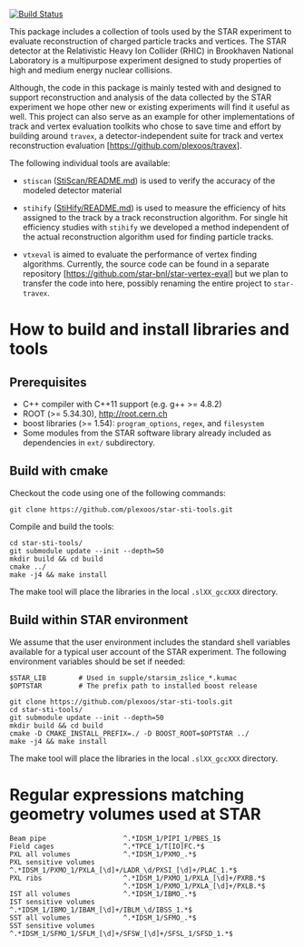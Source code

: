 [![Build Status](https://travis-ci.org/plexoos/star-sti-tools.svg?branch=master)](https://travis-ci.org/plexoos/star-sti-tools)

This package includes a collection of tools used by the STAR experiment to
evaluate reconstruction of charged particle tracks and vertices. The STAR
detector at the Relativistic Heavy Ion Collider (RHIC) in Brookhaven National
Laboratory is a multipurpose experiment designed to study properties of high and
medium energy nuclear collisions.

Although, the code in this package is mainly tested with and designed to support
reconstruction and analysis of the data collected by the STAR experiment we hope
other new or existing experiments will find it useful as well. This project can
also serve as an example for other implementations of track and vertex
evaluation toolkits who chose to save time and effort by building around
`travex`, a detector-independent suite for track and vertex reconstruction
evaluation [https://github.com/plexoos/travex].

The following individual tools are available:

- `stiscan` ([StiScan/README.md](StiScan/README.md)) is used to verify the
accuracy of the modeled detector material

- `stihify` ([StiHify/README.md](StiHify/README.md)) is used to measure the
efficiency of hits assigned to the track by a track reconstruction algorithm.
For single hit efficiency studies with `stihify` we developed a method
independent of the actual reconstruction algorithm used for finding particle
tracks.

- `vtxeval` is aimed to evaluate the performance of vertex finding algorithms.
Currently, the source code can be found in a separate repository
[https://github.com/star-bnl/star-vertex-eval] but we plan to transfer the code
into here, possibly renaming the entire project to `star-travex`.


How to build and install libraries and tools
============================================


Prerequisites
-------------

- C++ compiler with C++11 support (e.g. g++ >= 4.8.2)
- ROOT (>= 5.34.30), http://root.cern.ch
- boost libraries (>= 1.54): `program_options`, `regex`, and `filesystem`
- Some modules from the STAR software library already included as dependencies
in `ext/` subdirectory.


Build with cmake
----------------

Checkout the code using one of the following commands:

    git clone https://github.com/plexoos/star-sti-tools.git

Compile and build the tools:

    cd star-sti-tools/
    git submodule update --init --depth=50
    mkdir build && cd build
    cmake ../
    make -j4 && make install

The make tool will place the libraries in the local `.slXX_gccXXX` directory.


Build within STAR environment
-----------------------------

We assume that the user environment includes the standard shell variables
available for a typical user account of the STAR experiment. The following
environment variables should be set if needed:

    $STAR_LIB        # Used in supple/starsim_zslice_*.kumac
    $OPTSTAR         # The prefix path to installed boost release

    git clone https://github.com/plexoos/star-sti-tools.git
    cd star-sti-tools/
    git submodule update --init --depth=50
    mkdir build && cd build
    cmake -D CMAKE_INSTALL_PREFIX=./ -D BOOST_ROOT=$OPTSTAR ../
    make -j4 && make install

The make tool will place the libraries in the local `.slXX_gccXXX` directory.


Regular expressions matching geometry volumes used at STAR
==========================================================

    Beam pipe                   ^.*IDSM_1/PIPI_1/PBES_1$
    Field cages                 ^.*TPCE_1/T[IO]FC.*$
    PXL all volumes             ^.*IDSM_1/PXMO_.*$
    PXL sensitive volumes       ^.*IDSM_1/PXMO_1/PXLA_[\d]+/LADR_\d/PXSI_[\d]+/PLAC_1.*$
    PXL ribs                    ^.*IDSM_1/PXMO_1/PXLA_[\d]+/PXRB.*$
                                ^.*IDSM_1/PXMO_1/PXLA_[\d]+/PXLB.*$
    IST all volumes             ^.*IDSM_1/IBMO_.*$
    IST sensitive volumes       ^.*IDSM_1/IBMO_1/IBAM_[\d]+/IBLM_\d/IBSS_1.*$
    SST all volumes             ^.*IDSM_1/SFMO_.*$
    SST sensitive volumes       ^.*IDSM_1/SFMO_1/SFLM_[\d]+/SFSW_[\d]+/SFSL_1/SFSD_1.*$

